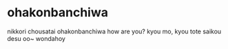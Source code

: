 # ohakonbanchiwa
nikkori chousatai
ohakonbanchiwa 
how are you?
kyou mo, kyou tote
saikou desu 
oo~ wondahoy
